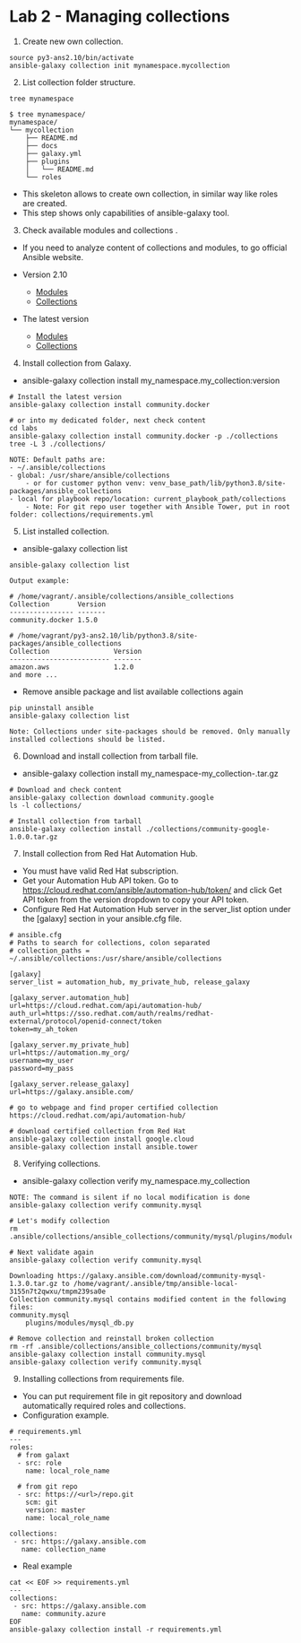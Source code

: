 # Lab 2 - Managing collections

1. Create new own collection.
```
source py3-ans2.10/bin/activate
ansible-galaxy collection init mynamespace.mycollection
```

2. List collection folder structure.
```
tree mynamespace

$ tree mynamespace/
mynamespace/
└── mycollection
    ├── README.md
    ├── docs
    ├── galaxy.yml
    ├── plugins
    │   └── README.md
    └── roles
```
- This skeleton allows to create own collection, in similar way like roles are created.
- This step shows only capabilities of ansible-galaxy tool.

3. Check available modules and collections .
- If you need to analyze content of collections and modules, to go official Ansible website.

- Version 2.10
    - [Modules](https://docs.ansible.com/ansible/2.10/collections/index_module.html)
    - [Collections](https://docs.ansible.com/ansible/2.10/collections/index.html)

- The latest version
    - [Modules](https://docs.ansible.com/ansible/latest/collections/index_module.html)
    - [Collections](https://docs.ansible.com/ansible/latest/collections/index.html)


4. Install collection from Galaxy.
- ansible-galaxy collection install my_namespace.my_collection:version
```
# Install the latest version
ansible-galaxy collection install community.docker

# or into my dedicated folder, next check content
cd labs
ansible-galaxy collection install community.docker -p ./collections
tree -L 3 ./collections/

NOTE: Default paths are:
- ~/.ansible/collections
- global: /usr/share/ansible/collections 
    - or for customer python venv: venv_base_path/lib/python3.8/site-packages/ansible_collections
- local for playbook repo/location: current_playbook_path/collections
    - Note: For git repo user together with Ansible Tower, put in root folder: collections/requirements.yml
```

5. List installed collection.
- ansible-galaxy collection list
```
ansible-galaxy collection list

Output example:

# /home/vagrant/.ansible/collections/ansible_collections
Collection       Version
---------------- -------
community.docker 1.5.0

# /home/vagrant/py3-ans2.10/lib/python3.8/site-packages/ansible_collections
Collection                Version
------------------------- -------
amazon.aws                1.2.0  
and more ...
```

- Remove ansible package and list available collections again
```
pip uninstall ansible
ansible-galaxy collection list

Note: Collections under site-packages should be removed. Only manually installed collections should be listed.
```

6. Download and install collection from tarball file.
- ansible-galaxy collection install my_namespace-my_collection-<version>.tar.gz 
```
# Download and check content
ansible-galaxy collection download community.google
ls -l collections/

# Install collection from tarball
ansible-galaxy collection install ./collections/community-google-1.0.0.tar.gz
```

7. Install collection from Red Hat Automation Hub.
- You must have valid Red Hat subscription.
- Get your Automation Hub API token. Go to https://cloud.redhat.com/ansible/automation-hub/token/ and click Get API token from the version dropdown to copy your API token.
- Configure Red Hat Automation Hub server in the server_list option under the [galaxy] section in your ansible.cfg file.
```
# ansible.cfg
# Paths to search for collections, colon separated
# collection_paths = ~/.ansible/collections:/usr/share/ansible/collections

[galaxy]
server_list = automation_hub, my_private_hub, release_galaxy

[galaxy_server.automation_hub]
url=https://cloud.redhat.com/api/automation-hub/
auth_url=https://sso.redhat.com/auth/realms/redhat-external/protocol/openid-connect/token
token=my_ah_token

[galaxy_server.my_private_hub]
url=https://automation.my_org/
username=my_user
password=my_pass

[galaxy_server.release_galaxy]
url=https://galaxy.ansible.com/

# go to webpage and find proper certified collection 
https://cloud.redhat.com/api/automation-hub/

# download certified collection from Red Hat
ansible-galaxy collection install google.cloud
ansible-galaxy collection install ansible.tower
```

8. Verifying collections.
- ansible-galaxy collection verify my_namespace.my_collection
```
NOTE: The command is silent if no local modification is done
ansible-galaxy collection verify community.mysql

# Let's modify collection
rm .ansible/collections/ansible_collections/community/mysql/plugins/modules/mysql_db.py

# Next validate again
ansible-galaxy collection verify community.mysql

Downloading https://galaxy.ansible.com/download/community-mysql-1.3.0.tar.gz to /home/vagrant/.ansible/tmp/ansible-local-3155n7t2qwxu/tmpm239sa0e
Collection community.mysql contains modified content in the following files:
community.mysql
    plugins/modules/mysql_db.py

# Remove collection and reinstall broken collection
rm -rf .ansible/collections/ansible_collections/community/mysql
ansible-galaxy collection install community.mysql
ansible-galaxy collection verify community.mysql
```

9. Installing collections from requirements file.
- You can put requirement file in git repository and download automatically required roles and collections.
- Configuration example.
```
# requirements.yml
---
roles:
  # from galaxt
  - src: role
    name: local_role_name

  # from git repo
  - src: https://<url>/repo.git
    scm: git
    version: master
    name: local_role_name

collections:
 - src: https://galaxy.ansible.com
   name: collection_name
```
- Real example
```
cat << EOF >> requirements.yml
---
collections:
 - src: https://galaxy.ansible.com
   name: community.azure
EOF
ansible-galaxy collection install -r requirements.yml
```